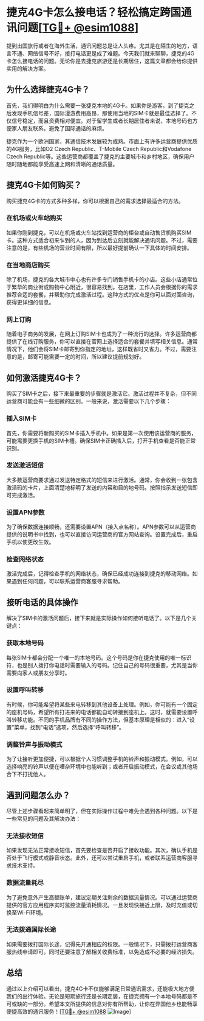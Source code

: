 # 捷克4G卡怎么接电话？轻松搞定跨国通讯问题[[TG💪+ @esim1088](https://t.me/s/esim1088)]

提到出国旅行或者在海外生活，通讯问题总是让人头疼。尤其是在陌生的地方，语言不通、网络信号不好，接打电话更是成了难题。今天我们就来聊聊，捷克的4G卡怎么接电话的问题。无论你是去捷克旅游还是长期居住，这篇文章都会给你提供实用的解决方案。

## 为什么选择捷克4G卡？

首先，我们得明白为什么需要一张捷克本地的4G卡。如果你是游客，到了捷克之后发现手机信号差，国际漫游费用高昂，那使用当地的SIM卡就是最佳选择了。不仅信号稳定，而且资费相对便宜。对于留学生或者长期居住者来说，本地号码也方便家人朋友联系，避免了国际通话的麻烦。

捷克作为一个欧洲国家，其通信技术发展较为成熟。市面上有许多运营商提供优质的4G服务，比如O2 Czech Republic、T-Mobile Czech Republic和Vodafone Czech Republic等。这些运营商都覆盖了捷克的主要城市和乡村地区，确保用户随时随地都能享受高速上网和清晰的通话质量。

## 捷克4G卡如何购买？

购买捷克4G卡的方式多种多样，你可以根据自己的需求选择最适合的方法。

### 在机场或火车站购买

如果你刚到捷克，可以在机场或火车站找到运营商的柜台或自动售货机购买SIM卡。这种方式适合初来乍到的人，因为到达后立刻就能解决通讯问题。不过，需要注意的是，有些机场的营业时间有限，所以最好提前确认一下具体的时间安排。

### 在当地商店购买

除了机场，捷克的各大城市中心也有许多专门销售手机卡的小店。这些小店通常位于繁华的商业街或购物中心附近，很容易找到。在店里，工作人员会根据你的需求推荐合适的套餐，并帮助你完成激活过程。这种方式的优点是你可以面对面咨询，获得更详细的信息。

### 网上订购

随着电子商务的发展，在网上订购SIM卡也成为了一种流行的选择。许多运营商都提供了在线订购服务，你可以直接在官网上选择适合的套餐并填写相关信息。通常情况下，他们会将SIM卡邮寄到你指定的地址，这样既省时又省力。不过，需要注意的是，邮寄可能需要一定的时间，所以建议提前规划好。

## 如何激活捷克4G卡？

购买了SIM卡之后，接下来最重要的步骤就是激活它。激活过程并不复杂，但不同运营商可能会有一些细微的区别。一般来说，激活需要以下几个步骤：

### 插入SIM卡

首先，你需要将新购买的SIM卡插入手机中。如果是第一次使用该运营商的服务，可能需要更换手机的SIM卡槽。确保SIM卡正确插入后，打开手机查看是否能正常识别。

### 发送激活短信

大多数运营商要求通过发送特定格式的短信来进行激活。通常，你会收到一张包含激活码的卡片，上面清楚地标明了发送的内容和目的地号码。按照指示发送短信即可完成激活。

### 设置APN参数

为了确保数据连接顺畅，还需要设置APN（接入点名称）。APN参数可以从运营商提供的说明书中找到，也可以直接访问运营商的官方网站查询。设置完成后，重启手机以使更改生效。

### 检查网络状态

激活完成后，记得检查手机的网络状态，确保已经成功连接到捷克的移动网络。如果遇到任何问题，可以联系运营商客服寻求帮助。

## 接听电话的具体操作

解决了SIM卡的激活问题后，接下来就是实际操作如何接听电话了。以下是几个关键点：

### 获取本地号码

每张SIM卡都会分配一个唯一的本地号码。这个号码是你在捷克使用的唯一标识符，也是别人拨打你电话时需要输入的号码。记住自己的号码很重要，尤其是当你需要向家人或朋友分享时。

### 设置呼叫转移

有时候，你可能希望将某些来电转移到其他设备上处理。例如，你可能有一个固定的座机号码，希望所有打进来的电话都能自动转接到座机上。这时，就需要设置呼叫转移功能。不同的手机品牌有不同的操作方法，但基本原理是相似的：进入“设置”菜单，找到“电话”选项，然后选择“呼叫转移”。

### 调整铃声与振动模式

为了让接听更加便捷，可以根据个人习惯调整手机的铃声和振动模式。例如，可以选择响亮的铃声以便在嘈杂环境中也能听到；或者开启振动模式，在会议或其他场合下不打扰他人。

## 遇到问题怎么办？

尽管上述步骤看起来简单明了，但在实际操作过程中难免会遇到各种问题。以下是一些常见的问题及其解决办法：

### 无法接收短信

如果发现无法正常接收短信，首先要检查是否开启了接收功能。其次，确认手机是否处于飞行模式或静音状态。此外，还可以尝试重启手机，或者联系运营商客服寻求技术支持。

### 数据流量耗尽

为了避免意外产生高额账单，建议定期关注剩余的数据流量情况。可以通过运营商提供的官方应用程序实时监控流量消耗情况。一旦发现快接近上限，及时充值或切换至Wi-Fi环境。

### 无法拨通国际长途

如果需要拨打国际长途，记得先开通相应的权限。一般情况下，只需拨打运营商客服热线申请即可。同时还要注意了解相关收费标准，以免造成不必要的经济损失。

## 总结

通过以上介绍可以看出，捷克4G卡不仅能够满足日常通讯需求，还能极大地方便我们的出行体验。无论是短期旅行还是长期定居，在捷克拥有一个本地号码都是不可或缺的一部分。希望本文所提供的信息对你有所帮助，让你在异国他乡也能畅享便捷高效的通讯服务！[[TG💪+ @esim1088](https://t.me/s/esim1088) ![Image](https://i.postimg.cc/4NQfJmqS/Snipaste-2025-05-13-00-14-12.png)]